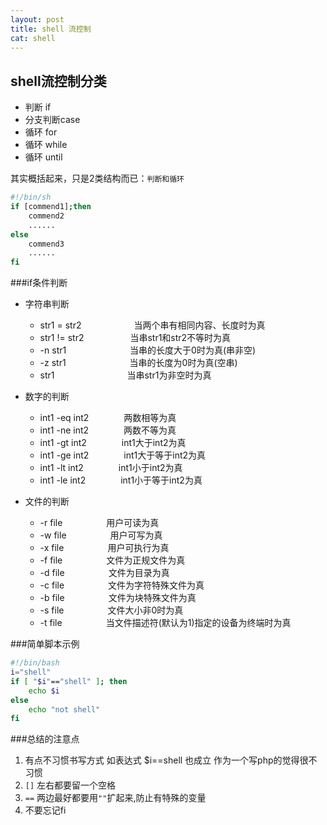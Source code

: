 ```yaml
---
layout: post
title: shell 流控制
cat: shell
---
```


## shell流控制分类
* 判断 if
* 分支判断case
* 循环 for
* 循环 while
* 循环 until

 其实概括起来，只是2类结构而已：`判断和循环`




```sh
#!/bin/sh
if [commend1];then
    commend2
    ......
else
    commend3
    ......
fi
```

###if条件判断

* 字符串判断
    * str1 = str2　　　　　　当两个串有相同内容、长度时为真
    * str1 != str2　　　　　 当串str1和str2不等时为真
    * -n str1　　　　　　　 当串的长度大于0时为真(串非空)
    * -z str1　　　　　　　 当串的长度为0时为真(空串)
    * str1　　　　　　　　   当串str1为非空时为真

* 数字的判断
    * int1 -eq int2　　　　两数相等为真
    * int1 -ne int2　　　　两数不等为真
    * int1 -gt int2　　　　int1大于int2为真
    * int1 -ge int2　　　　int1大于等于int2为真
    * int1 -lt int2　　　　int1小于int2为真
    * int1 -le int2　　　　int1小于等于int2为真

* 文件的判断
    * -r file　　　　　用户可读为真
    * -w file　　　　　用户可写为真
    * -x file　　　　　用户可执行为真
    * -f file　　　　　文件为正规文件为真
    * -d file　　　　　文件为目录为真
    * -c file　　　　　文件为字符特殊文件为真
    * -b file　　　　　文件为块特殊文件为真
    * -s file　　　　　文件大小非0时为真
    * -t file　　　　　当文件描述符(默认为1)指定的设备为终端时为真

###简单脚本示例

```sh
#!/bin/bash
i="shell"
if [ "$i"=="shell" ]; then
    echo $i
else
    echo "not shell"
fi
```
###总结的注意点
1. 有点不习惯书写方式 如表达式 $i==shell 也成立 作为一个写php的觉得很不习惯
2. `[]` 左右都要留一个空格
3. `==` 两边最好都要用`""`扩起来,防止有特殊的变量
4. 不要忘记fi
